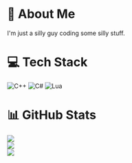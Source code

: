 # 💫 About Me
I'm just a silly guy coding some silly stuff.

# 💻 Tech Stack
![C++](https://img.shields.io/badge/c++-%2300599C.svg?style=for-the-badge&logo=c%2B%2B&logoColor=white) ![C#](https://img.shields.io/badge/c%23-%23239120.svg?style=for-the-badge&logo=csharp&logoColor=white) ![Lua](https://img.shields.io/badge/lua-%232C2D72.svg?style=for-the-badge&logo=lua&logoColor=white)

# 📊 GitHub Stats
![](https://github-readme-stats.vercel.app/api?username=Winkarst-cpu&theme=dark&hide_border=false&count_private=true)<br/>
![](https://nirzak-streak-stats.vercel.app/?user=Winkarst-cpu&theme=dark&hide_border=false)<br/>
![](https://github-readme-stats.vercel.app/api/top-langs/?username=Winkarst-cpu&theme=dark&hide_border=false&count_private=true&layout=compact)
